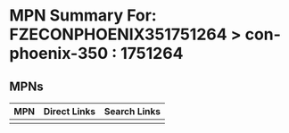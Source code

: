 



# MPN Summary For: FZECONPHOENIX351751264 > con-phoenix-350 : 1751264

## MPNs
  

|MPN|Direct Links|Search Links|
| :--- | :--- | :--- |
||||
